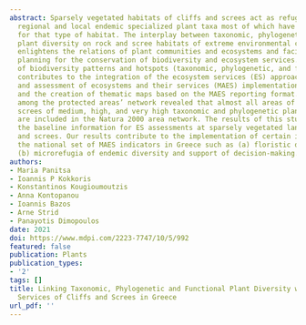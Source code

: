 ```yaml
---
abstract: Sparsely vegetated habitats of cliffs and screes act as refugia for many
  regional and local endemic specialized plant taxa most of which have evolved precisely
  for that type of habitat. The interplay between taxonomic, phylogenetic, and functional
  plant diversity on rock and scree habitats of extreme environmental conditions,
  enlightens the relations of plant communities and ecosystems and facilitates management
  planning for the conservation of biodiversity and ecosystem services. The identification
  of biodiversity patterns and hotspots (taxonomic, phylogenetic, and functional)
  contributes to the integration of the ecosystem services (ES) approach for the mapping
  and assessment of ecosystems and their services (MAES) implementation in Greece
  and the creation of thematic maps based on the MAES reporting format. The overlap
  among the protected areas’ network revealed that almost all areas of cliffs and
  screes of medium, high, and very high taxonomic and phylogenetic plant endemism
  are included in the Natura 2000 area network. The results of this study provide
  the baseline information for ES assessments at sparsely vegetated land of cliffs
  and screes. Our results contribute to the implementation of certain indicators of
  the national set of MAES indicators in Greece such as (a) floristic diversity and
  (b) microrefugia of endemic diversity and support of decision-making.
authors:
- Maria Panitsa
- Ioannis P Kokkoris
- Konstantinos Kougioumoutzis
- Anna Kontopanou
- Ioannis Bazos
- Arne Strid
- Panayotis Dimopoulos
date: 2021
doi: https://www.mdpi.com/2223-7747/10/5/992
featured: false
publication: Plants
publication_types:
- '2'
tags: []
title: Linking Taxonomic, Phylogenetic and Functional Plant Diversity with Ecosystem
  Services of Cliffs and Screes in Greece
url_pdf: ''
---
```


